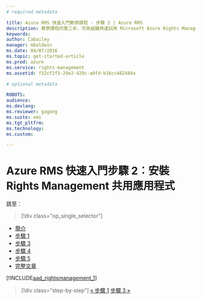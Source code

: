 ```yaml
---
# required metadata

title: Azure RMS 快速入門教學課程 - 步驟 2 | Azure RMS
description: 教學課程的第二步，可為組織快速試用 Microsoft Azure Rights Management，只有 5 個步驟，花費時間不超過 15 分鐘。
keywords:
author: Cabailey
manager: mbaldwin
ms.date: 04/07/2016
ms.topic: get-started-article
ms.prod: azure
ms.service: rights-management
ms.assetid: f32cf2f3-29e2-429c-a0fd-b16cc482484a

# optional metadata

ROBOTS: 
audience:
ms.devlang:
ms.reviewer: gagang
ms.suite: ems
ms.tgt_pltfrm:
ms.technology:
ms.custom:

---
```




# Azure RMS 快速入門步驟 2︰安裝 Rights Management 共用應用程式

跳至︰ 
> [!div class="op_single_selector"]
- [簡介](rms-quickstart-intro.md)
- [步驟 1](tutorial-step1.md)
- [步驟 3](tutorial-step3.md)
- [步驟 4](tutorial-step4.md)
- [步驟 5](tutorial-step5.md)
- [完整文章](rms-quickstart.md)

[!INCLUDE[aad_rightsmanagement_1](../includes/tutorial-step2-include.md)] 

>[!div class="step-by-step"]
[« 步驟 1](tutorial-step1.md)
[步驟 3 »](tutorial-step3.md)

<!--HONumber=Apr16_HO3-->


